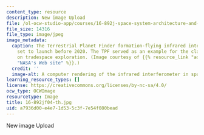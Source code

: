 ```yaml
---
content_type: resource
description: New image Upload
file: /ol-ocw-studio-app/courses/16-892j-space-system-architecture-and-design-fall-2004/a7936d00e4e71d535c3f7e54f080bead_16-892jf04-th.jpg
file_size: 14316
file_type: image/jpeg
image_metadata:
  caption: The Terrestrial Planet Finder formation-flying infrared interferometer,
    set to launch before 2020. The TPF served as an example for the class discussion
    on tradespace exploration. (Image courtesy of {{% resource_link "ad3f59b4-ad1a-4abb-b107-d40ff6bc147d"
    "NASA's Web site" %}}.)
  credit: ''
  image-alt: A computer rendering of the infrared interferometer in space.
learning_resource_types: []
license: https://creativecommons.org/licenses/by-nc-sa/4.0/
ocw_type: OCWImage
resourcetype: Image
title: 16-892jf04-th.jpg
uid: a7936d00-e4e7-1d53-5c3f-7e54f080bead
---
```

New image Upload